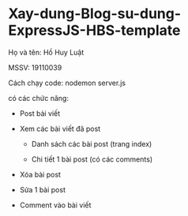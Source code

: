 # Xay-dung-Blog-su-dung-ExpressJS-HBS-template
 Họ và tên: Hồ Huy Luật
 
 MSSV: 19110039
 
 Cách chạy code: nodemon server.js
 
 có các chức năng:
 
 - Post bài viết

- Xem các bài viết đã post

    + Danh sách các bài post (trang index)

    + Chi tiết 1 bài post (có các comments)

- Xóa bài post

- Sửa 1 bài post

- Comment vào bài viết
